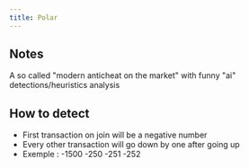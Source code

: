 ```yaml
---
title: Polar
---
```


## Notes
A so called "modern anticheat on the market" with funny "ai" detections/heuristics analysis

## How to detect
- First transaction on join will be a negative number
- Every other transaction will go down by one after going up
- Exemple : -1500 -250 -251 -252